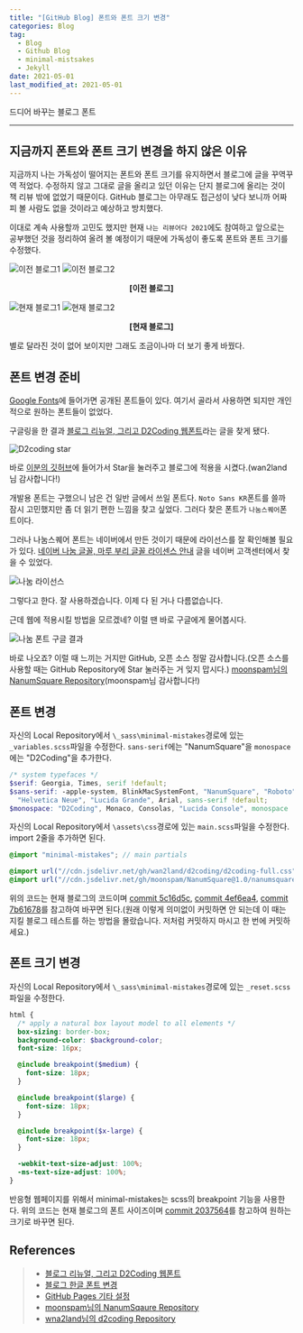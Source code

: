 ```yaml
---  
title: "[GitHub Blog] 폰트와 폰트 크기 변경"  
categories: Blog  
tag:
  - Blog
  - Github Blog
  - minimal-mistsakes
  - Jekyll
date: 2021-05-01
last_modified_at: 2021-05-01
--- 
```


드디어 바꾸는 블로그 폰트

---

## 지금까지 폰트와 폰트 크기 변경을 하지 않은 이유

지금까지 나는 가독성이 떨어지는 폰트와 폰트 크기를 유지하면서 블로그에 글을 꾸역꾸역 적었다. 수정하지 않고 그대로 글을 올리고 있던 이유는 단지 블로그에 올리는 것이 책 리뷰 밖에 없었기 때문이다. GitHub 블로그는 아무래도 접근성이 낮다 보니까 어짜피 볼 사람도 없을 것이라고 예상하고 방치했다.

이대로 계속 사용할까 고민도 했지만 현재 `나는 리뷰어다 2021`에도 참여하고 앞으로는 공부했던 것을 정리하여 올려 볼 예정이기 때문에 가독성이 좋도록 폰트와 폰트 크기를 수정했다. 

![이전 블로그1](/assets/images/past-blog-1.jpg)
![이전 블로그2](/assets/images/past-blog-2.jpg)
**<center>[이전 블로그]</center>**

![현재 블로그1](/assets/images/current-blog-1.jpg)
![현재 블로그2](/assets/images/current-blog-2.jpg)
**<center>[현재 블로그]</center>**

별로 달라진 것이 없어 보이지만 그래도 조금이나마 더 보기 좋게 바꿨다.

## 폰트 변경 준비

[Google Fonts](https://fonts.google.com/?subset=korean)에 들어가면 공개된 폰트들이 있다. 여기서 골라서 사용하면 되지만 개인적으로 원하는 폰트들이 없었다.

구글링을 한 결과 [블로그 리뉴얼, 그리고 D2Coding 웹폰트](https://noonnu.cc/font_page?commit=filter&search=%EB%82%98%EB%88%94&order_by=pd)라는 글을 찾게 됐다.

![D2coding star](/assets/images/d2coding-star.JPG)

바로 [이분의 깃허브](https://github.com/wan2land/d2coding)에 들어가서 Star을 눌러주고 블로그에 적용을 시켰다.(wan2land님 감사합니다!)

개발용 폰트는 구했으니 남은 건 일반 글에서 쓰일 폰트다. `Noto Sans KR`폰트를 쓸까 잠시 고민했지만 좀 더 읽기 편한 느낌을 찾고 싶었다. 그러다 찾은 폰트가 `나눔스퀘어`폰트이다.

그러나 나눔스퀘어 폰트는 네이버에서 만든 것이기 때문에 라이선스를 잘 확인해볼 필요가 있다. [네이버 나눔 글꼴, 마루 부리 글꼴 라이센스 안내](https://help.naver.com/support/contents/contents.help?serviceNo=1074&categoryNo=3497) 글을 네이버 고객센터에서 찾을 수 있었다.

![나눔 라이선스](/assets/images/nanum-license.jpg)

그렇다고 한다. 잘 사용하겠습니다. 이제 다 된 거나 다름없습니다.

근데 웹에 적용시킬 방법을 모르겠네? 이럴 땐 바로 구글에게 물어봅시다. 

![나눔 폰트 구글 결과](/assets/images/nanum-google.jpg)

바로 나오죠? 이럴 때 느끼는 거지만 GitHub, 오픈 소스 정말 감사합니다.(오픈 소스를 사용할 때는 GitHub Repository에 Star 눌러주는 거 잊지 맙시다.) [moonspam님의 NanumSquare Repository](https://github.com/moonspam/NanumSquare)(moonspam님 감사합니다!)

## 폰트 변경

자신의 Local Repository에서 `\_sass\minimal-mistakes`경로에 있는 `_variables.scss`파일을 수정한다. `sans-serif`에는 "NanumSquare"을 `monospace`에는 "D2Coding"을 추가한다.

```scss
/* system typefaces */
$serif: Georgia, Times, serif !default;
$sans-serif: -apple-system, BlinkMacSystemFont, "NanumSquare", "Roboto", "Segoe UI",
  "Helvetica Neue", "Lucida Grande", Arial, sans-serif !default;
$monospace: "D2Coding", Monaco, Consolas, "Lucida Console", monospace !default;
```

자신의 Local Repository에서 `\assets\css`경로에 있는 `main.scss`파일을 수정한다. import 2줄을 추가하면 된다.

```scss
@import "minimal-mistakes"; // main partials

@import url("//cdn.jsdelivr.net/gh/wan2land/d2coding/d2coding-full.css"); // d2coding font
@import url("//cdn.jsdelivr.net/gh/moonspam/NanumSquare@1.0/nanumsquare.css"); // nanum square font
```

위의 코드는 현재 블로그의 코드이며
[commit 5c16d5c](https://github.com/teddygood/teddygood.github.io/commit/5c16d5ccac7e8d96374d9fd396f84b809437c81b), 
[commit 4ef6ea4](https://github.com/teddygood/teddygood.github.io/commit/4ef6ea4dfc44626416112a217f6c1502b83a727b), [commit 7b61678](https://github.com/teddygood/teddygood.github.io/commit/7b616786da3ca860c140e7440947d66aecbb258c)를 참고하여 바꾸면 된다.(원래 이렇게 의미없이 커밋하면 안 되는데 이 때는 지킬 블로그 테스트를 하는 방법을 몰랐습니다. 저처럼 커밋하지 마시고 한 번에 커밋하세요.)

## 폰트 크기 변경

자신의 Local Repository에서 `\_sass\minimal-mistakes`경로에 있는 `_reset.scss`파일을 수정한다. 

```scss
html {
  /* apply a natural box layout model to all elements */
  box-sizing: border-box;
  background-color: $background-color;
  font-size: 16px;

  @include breakpoint($medium) {
    font-size: 18px;
  }

  @include breakpoint($large) {
    font-size: 18px;
  }

  @include breakpoint($x-large) {
    font-size: 18px;
  }

  -webkit-text-size-adjust: 100%;
  -ms-text-size-adjust: 100%;
}
```
반응형 웹페이지를 위해서 minimal-mistakes는 scss의 breakpoint 기능을 사용한다. 위의 코드는 현재 블로그의 폰트 사이즈이며 [commit 2037564](https://github.com/teddygood/teddygood.github.io/commit/203756487086ca3efdf791327296672745b2755a)를 참고하여 원하는 크기로 바꾸면 된다.

## References

>- [블로그 리뉴얼, 그리고 D2Coding 웹폰트](https://wani.kr/posts/2019/05/25/d2coding-webfont/)
>- [블로그 한글 폰트 변경](https://devinlife.com/howto%20github%20pages/set-font/)
>- [GitHub Pages 기타 설정](https://devinlife.com/howto%20github%20pages/github-pages-settings/)
>- [moonspam님의 NanumSqaure Repository](https://github.com/moonspam/NanumSquare)
>- [wna2land님의 d2coding Repository](https://github.com/wan2land/d2coding)